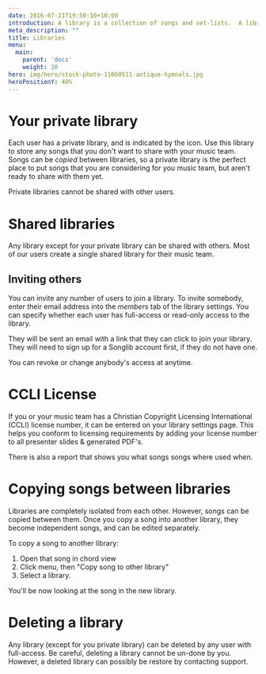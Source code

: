 ```yaml
---
date: 2016-07-21T19:50:10+10:00
introduction: A library is a collection of songs and set-lists.  A library can be either private or shared with other users.
meta_description: ""
title: Libraries
menu:
  main:
    parent: 'docs'
    weight: 20
hero: img/hero/stock-photo-11060511-antique-hymnals.jpg
heroPositionY: 40%
---
```


# Your private library

Each user has a private library, and is indicated by the <span class="glyphicon glyphicon-lock" title="lock"></span> icon.  Use this library to store any songs that you don't want to share with your music team.  Songs can be *copied* between libraries, so a private library is the perfect place to put songs that you are considering for you music team, but aren't ready to share with them yet.

Private libraries cannot be shared with other users.  

# Shared libraries

Any library except for your private library can be shared with others.  Most of our users create a single shared library for their music team.  

## Inviting others

You can invite any number of users to join a library.  To invite somebody, enter their email address into the *members* tab of the library settings. You can specify whether each user has full-access or read-only access to the library.

They will be sent an email with a link that they can click to join your library.  They will need to sign up for a Songlib account first, if they do not have one.

You can revoke or change anybody's access at anytime.

# CCLI License

If you or your music team has a Christian Copyright Licensing International (CCLI) license number, it can be entered on your library settings page.  This helps you conform to licensing requirements by adding your license number to all presenter slides & generated PDF's.

There is also a report that shows you what songs songs where used when.

# Copying songs between libraries

Libraries are completely isolated from each other.  However, songs can be copied between them.  Once you copy a song into another library, they become independent songs, and can be edited separately.

To copy a song to another library:

1. Open that song in chord view
2. Click menu, then "Copy song to other library"
3. Select a library.

You'll be now looking at the song in the new library.

# Deleting a library

Any library (except for you private library) can be deleted by any user with full-access.  Be careful, deleting a library cannot be un-done by you.  However, a deleted library can possibly be restore by contacting support.
